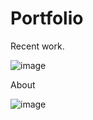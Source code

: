 # Portfolio

Recent work.

![image](https://github.com/Abdullah165/Portfolio/assets/63372032/878da164-22e1-4b57-96f1-add98b70772f)

About 

![image](https://github.com/Abdullah165/Portfolio/assets/63372032/4493077e-82db-491c-b7dc-04951ec9fd5b)
